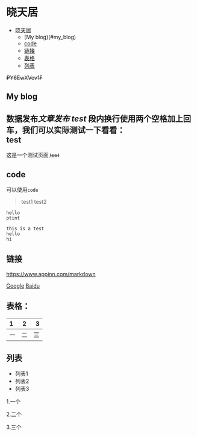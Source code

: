# 晓天居


- [晓天居](#晓天居)
  - [My blog)(#my_blog)
  - [code](#code)
  - [链接](#链接)
  - [表格](#表格)
  - [列表](#列表)

~~₽Y6EwXVev1₣~~

## My blog

**数据发布***文章发布*
***test***
段内换行使用两个空格加上回车，我们可以实际测试一下看看：  
test
---
这是一个测试页面,~~test~~

## code

可以使用`code`

>test1
>test2

    hello
    ptint

```
this is a test
hello
hi
```

## 链接

<https://www.appinn.com/markdown>

[Google](http://www.google.com)
[Baidu]

## 表格：

|1 |2|3|
|:---|:---:|---:|
|一|二|三|

## 列表

- 列表1
- 列表2
- 列表3

1.一个

2.二个

3.三个


[Baidu]:http://www.baidu.com


